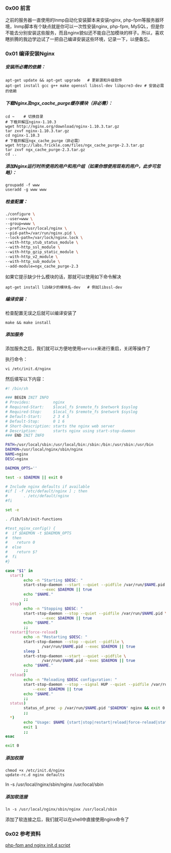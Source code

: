 ### 0x00 前言

之前的服务器一直使用的lnmp自动化安装脚本来安装nginx, php-fpm等服务器环境，lnmp脚本有个缺点就是你可以一次性安装nginx, php-fpm, MySQL，但是你不能去分别安装这些服务，而且nginx貌似还不能自己加模块的样子。所以，喜欢瞎折腾的我边学边试了一把自己编译安装这些环境，记录一下，以便备忘。

### 0x01 编译安装Nginx

##### 安装所必需的依赖：

```shell
apt-get update && apt-get upgrade	# 更新源和升级软件
apt-get install gcc g++ make openssl libssl-dev libpcre3-dev # 安装必需的依赖
```

##### 下载Nginx及ngx_cache_purge缓存模块（非必需）：

```shell
cd ~	# 切换目录
# 下载并解压nginx-1.10.3
wget http://nginx.org/download/nginx-1.10.3.tar.gz
tar zxvf nginx-1.10.3.tar.gz
cd nginx-1.10.3
# 下载并解压ngx_cache_purge（非必需）
wget http://labs.frickle.com/files/ngx_cache_purge-2.3.tar.gz
tar zxvf ngx_cache_purge-2.3.tar.gz
cd ..
```

##### 添加Nginx运行时所使用的用户和用户组（如果你想使用现有的用户，此步可忽略）：

```shell
groupadd -f www		
useradd -g www www
```

##### 检查配置：

```sh
./configure \
--user=www \
--group=www \
--prefix=/usr/local/nginx \
--pid-path=/var/run/nginx.pid \
--lock-path=/var/lock/nginx.lock \
--with-http_stub_status_module \
--with-http_ssl_module \
--with-http_gzip_static_module \
--with-http_v2_module \
--with-http_sub_module \
--add-module=ngx_cache_purge-2.3 
```

如果它提示缺少什么模块的话，那就可以使用如下命令解决

```shell
apt-get install lib缺少的模块名-dev	# 例如libssl-dev
```

##### 编译安装：

检查配置无误之后就可以编译安装了

```shell
make && make install
```

##### 添加服务

添加服务之后，我们就可以方便地使用`service`来进行重启，关闭等操作了

执行命令：

```shell
vi /etc/init.d/nginx
```

然后填写以下内容：

```sh
#! /bin/sh

### BEGIN INIT INFO
# Provides:          nginx
# Required-Start:    $local_fs $remote_fs $network $syslog
# Required-Stop:     $local_fs $remote_fs $network $syslog
# Default-Start:     2 3 4 5
# Default-Stop:      0 1 6
# Short-Description: starts the nginx web server
# Description:       starts nginx using start-stop-daemon
### END INIT INFO

PATH=/usr/local/sbin:/usr/local/bin:/sbin:/bin:/usr/sbin:/usr/bin
DAEMON=/usr/local/nginx/sbin/nginx
NAME=nginx
DESC=nginx

DAEMON_OPTS=''

test -x $DAEMON || exit 0

# Include nginx defaults if available
#if [ -f /etc/default/nginx ] ; then
#       . /etc/default/nginx
#fi

set -e

. /lib/lsb/init-functions

#test_nginx_config() {
#  if $DAEMON -t $DAEMON_OPTS
#  then
#    return 0
#  else
#    return $?
#  fi
#}

case "$1" in
  start)
        echo -n "Starting $DESC: "
        start-stop-daemon --start --quiet --pidfile /var/run/$NAME.pid \
                --exec $DAEMON || true
        echo "$NAME."
        ;;
  stop)
        echo -n "Stopping $DESC: "
        start-stop-daemon --stop --quiet --pidfile /var/run/$NAME.pid \
                --exec $DAEMON || true
        echo "$NAME."
        ;;
  restart|force-reload)
        echo -n "Restarting $DESC: "
        start-stop-daemon --stop --quiet --pidfile \
                /var/run/$NAME.pid --exec $DAEMON || true
        sleep 1
        start-stop-daemon --start --quiet --pidfile \
                /var/run/$NAME.pid --exec $DAEMON || true
        echo "$NAME."
        ;;
  reload)
        echo -n "Reloading $DESC configuration: "
        start-stop-daemon --stop --signal HUP --quiet --pidfile /var/run/$NAME.pid \
            --exec $DAEMON || true
        echo "$NAME."
        ;;
  status)
        status_of_proc -p /var/run/$NAME.pid "$DAEMON" nginx && exit 0 || exit $?
        ;;
  *)
        echo "Usage: $NAME {start|stop|restart|reload|force-reload|status}" >&2
        exit 1
        ;;
esac

exit 0
```

##### 添加权限

```shell
chmod +x /etc/init.d/nginx
update-rc.d nginx defaults
```

ln -s /usr/local/nginx/sbin/nginx /usr/local/sbin

##### 添加软连接

```shell
ln -s /usr/local/nginx/sbin/nginx /usr/local/sbin
```

添加了软连接之后，我们就可以在shell中直接使用nginx命令了

### 0x02 参考资料

[php-fpm and nginx init.d script](https://gist.github.com/pzorn/1762357)